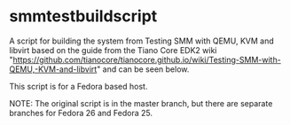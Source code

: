 # smmtestbuildscript
A script for building the system from Testing SMM with QEMU, KVM and libvirt based on the guide from the Tiano Core EDK2 wiki "https://github.com/tianocore/tianocore.github.io/wiki/Testing-SMM-with-QEMU,-KVM-and-libvirt" and can be seen below.

This script is for a Fedora based host.

NOTE: The original script is in the master branch, but there are separate branches for Fedora 26 and Fedora 25.




